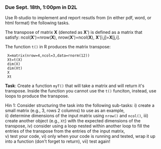 ### Due Sept. 18th, 1:00pm in D2L


Use R-studio to implement and report resutls from (in either pdf, word, or html format) the following tasks.



The transpose of matrix **X** (denoted as **X**') is defined as a matrix that satisfy: ncol(**X**')=nrow(**X**), nrow(**X**')=ncol(**X**), **X**'[i,j]=**X**[j,i].

The function `t()` in R produces the matrix transpose:

```{r}
 X=matrix(nrow=4,ncol=3,data=rnorm(12))
 Xt=t(X)
 dim(X)
 dim(Xt)
 X
 Xt
```

**Task**: Create a function `myT()` that will take a matrix and will return it's transpose. Inside the function you cannot use the `t()` funciton, instead, use loops to produce the transpose. 

Hin 1: Consider structuring the task into the following sub-tasks: 
  i) create a small matrix (e.g., 3, rows 2 columns) to use as an example,  
  ii) determine dimensions of the input matrix using `nrow()` and `ncol()`, 
  iii) create another object (e.g., `Xt`) with the expected dimensions of the transpose, 
  iv) consider using a loop nested within another loop to fill the entries of the transpose from the entries of the input matrix,  
  v) test your code, 
  vi) only when your code is running and tested, wrap it up into a function (don't forget to return), 
  vii) test again!
